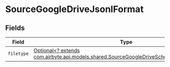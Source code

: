 # SourceGoogleDriveJsonlFormat


## Fields

| Field                                                                                                                                                       | Type                                                                                                                                                        | Required                                                                                                                                                    | Description                                                                                                                                                 |
| ----------------------------------------------------------------------------------------------------------------------------------------------------------- | ----------------------------------------------------------------------------------------------------------------------------------------------------------- | ----------------------------------------------------------------------------------------------------------------------------------------------------------- | ----------------------------------------------------------------------------------------------------------------------------------------------------------- |
| `filetype`                                                                                                                                                  | [Optional<? extends com.airbyte.api.models.shared.SourceGoogleDriveSchemasStreamsFiletype>](../../models/shared/SourceGoogleDriveSchemasStreamsFiletype.md) | :heavy_minus_sign:                                                                                                                                          | N/A                                                                                                                                                         |